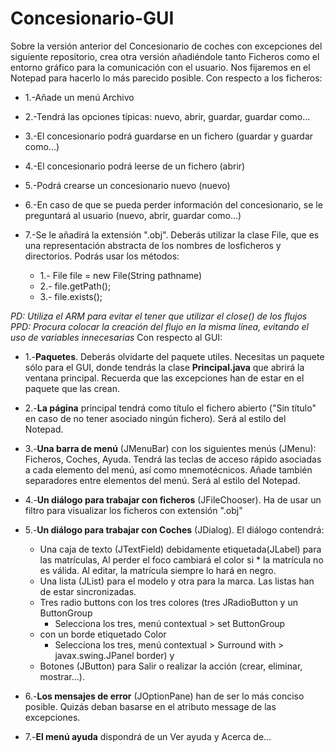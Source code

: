 # Concesionario-GUI

Sobre la versión anterior del Concesionario de coches con excepciones del siguiente repositorio, crea otra versión añadiéndole tanto Ficheros como el entorno gráfico para la comunicación con el usuario. Nos fijaremos en el Notepad para hacerlo lo más parecido posible. 
Con respecto a los ficheros:

 * 1.-Añade un menú Archivo 
 * 2.-Tendrá las opciones típicas: nuevo, abrir, guardar, guardar como...
 * 3.-El concesionario podrá guardarse en un fichero (guardar y guardar como...)
 * 4.-El concesionario podrá leerse de un fichero (abrir)
 * 5.-Podrá crearse un concesionario nuevo (nuevo)
 * 6.-En caso de que se pueda perder información del concesionario, se le preguntará al usuario (nuevo, abrir, guardar como...)
 * 7.-Se le añadirá la extensión ".obj". Deberás utilizar la clase File, que es una representación abstracta de los nombres de         losficheros y directorios. Podrás usar los métodos:

    * 1.- File file = new File(String pathname) 
    * 2.- file.getPath();
    * 3.- file.exists();
    
*PD: Utiliza el ARM para evitar el tener que utilizar el close() de los flujos*
*PPD: Procura colocar la creación del flujo en la misma línea, evitando el uso de variables innecesarias*
Con respecto al GUI:
* 1.-**Paquetes**. Deberás olvidarte del paquete utiles. Necesitas un paquete sólo para el GUI, donde tendrás la clase **Principal.java** que abrirá la ventana principal. Recuerda que las excepciones han de estar en el paquete que las crean.
* 2.-**La página** principal tendrá como título el fichero abierto ("Sin título" en caso de no tener asociado ningún fichero). Será al estilo del Notepad.
* 3.-**Una barra de menú** (JMenuBar) con los siguientes menús (JMenu): Ficheros, Coches, Ayuda. Tendrá las teclas de acceso rápido asociadas a cada elemento del menú, así como mnemotécnicos. Añade también separadores entre elementos del menú. Será al estilo del Notepad.
* 4.-**Un diálogo para trabajar con ficheros** (JFileChooser). Ha de usar un filtro para visualizar los ficheros con extensión ".obj"
* 5.-**Un diálogo para trabajar con Coches** (JDialog). El diálogo contendrá:

   * Una caja de texto (JTextField) debidamente etiquetada(JLabel) para las matrículas, Al perder el foco cambiará el color si      * la matrícula no es válida. Al editar, la matrícula siempre lo hará en negro.
   * Una lista (JList) para el modelo y otra para la marca. Las listas han de estar sincronizadas.
   * Tres radio buttons con los tres colores (tres JRadioButton y un ButtonGroup
      * Selecciona los tres, menú contextual > set ButtonGroup
   * con un borde etiquetado Color
      * Selecciona los tres, menú contextual > Surround with > javax.swing.JPanel border) y 
   * Botones (JButton) para Salir o realizar la acción (crear, eliminar, mostrar...).
* 6.-**Los mensajes de error** (JOptionPane) han de ser lo más conciso posible. Quizás deban basarse en el atributo message de las excepciones.
* 7.-**El menú ayuda** dispondrá de un Ver ayuda y Acerca de... 
